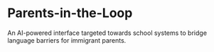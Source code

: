 # Parents-in-the-Loop
An AI-powered interface targeted towards school systems to bridge language barriers for immigrant parents.
